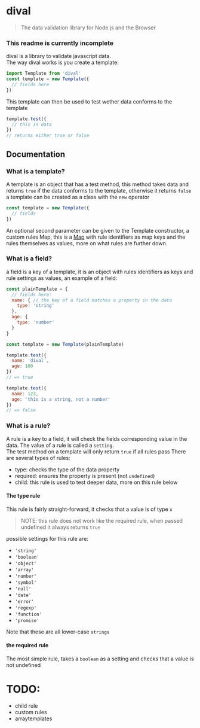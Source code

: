 # dival
> The data validation library for Node.js and the Browser

### This readme is currently incomplete
dival is a library to validate javascript data.  
The way dival works is you create a template:  
```js
import Template from 'dival'
const template = new Template({
  // fields here
})
```

This template can then be used to test wether data conforms to the template  
```js
template.test({
  // this is data
})
// returns either true or false
```

## Documentation
### What is a template?
A template is an object that has a test method, this method takes data and returns `true` if the data conforms to the template, otherwise it returns `false`  
a template can be created as a class with the `new` operator
```js
const template = new Template({
  // fields
})
```

An optional second parameter can be
given to the Template constructor, a custom rules Map, this is a [Map](https://developer.mozilla.org/en/docs/Web/JavaScript/Reference/Global_Objects/Map) with rule identifiers as map keys and the rules themselves as values, more on what rules are further down.

### What is a field?
a field is a key of a template, it is an object with rules identifiers as keys and rule settings as values, an example of a field:  
```js
const plainTemplate = {
  // fields here:
  name: { // the key of a field matches a property in the data
    type: 'string'
  },
  age: {
    type: 'number'
  }
}

const template = new Template(plainTemplate)

template.test({
  name: 'dival',
  age: 100
})
// => true

template.test({
  name: 123,
  age: 'this is a string, not a number'
})
// => false
```

### What is a rule?
A rule is a key to a field, it will check the fields corresponding value in the data. The value of a rule is called a `setting`.  
The test method on a template will only return `true` if all rules pass
There are several types of rules:
- type: checks the type of the data property
- required: ensures the property is present (not `undefined`)
- child: this rule is used to test deeper data, more on this rule below

#### The type rule
This rule is fairly straight-forward, it checks that a value is of type `x`  
> NOTE: this rule does not work like the required rule, when passed undefined it always returns `true`  

possible settings for this rule are:
- `'string'`
- `'boolean'`
- `'object'`
- `'array'`
- `'number'`
- `'symbol'`
- `'null'`
- `'date'`
- `'error'`
- `'regexp'`
- `'function'`
- `'promise'`

Note that these are all lower-case `strings`

#### the required rule
The most simple rule, takes a `boolean` as a setting and checks that a value is not undefined

# TODO:
- child rule
- custom rules
- arraytemplates
